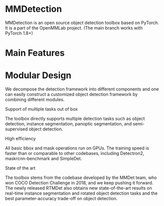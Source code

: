 # MMDetection<br>
 MMDetection is an open source object detection toolbox based on PyTorch. It is a part of the OpenMMLab project. (The main branch works with PyTorch 1.8+)

 # Main Features<br>

# Modular Design<br>

We decompose the detection framework into different components and one can easily construct a customized object detection framework by combining different modules.<br>

Support of multiple tasks out of box<br>

The toolbox directly supports multiple detection tasks such as object detection, instance segmentation, panoptic segmentation, and semi-supervised object detection.<br>

High efficiency<br>

All basic bbox and mask operations run on GPUs. The training speed is faster than or comparable to other codebases, including Detectron2, maskrcnn-benchmark and SimpleDet.<br>

State of the art<br>

The toolbox stems from the codebase developed by the MMDet team, who won COCO Detection Challenge in 2018, and we keep pushing it forward. <br>
The newly released RTMDet also obtains new state-of-the-art results on real-time instance segmentation and rotated object detection tasks and the best parameter-accuracy trade-off on object detection.<br>
